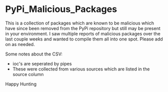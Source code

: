 # PyPi_Malicious_Packages
This is a collection of packages which are known to be malicious which have since been removed from the PyPi repository but still may be present in your environment.  I saw multiple reports of malicious packages over the last couple weeks and wanted to compile them all into one spot.  Please add on as needed.

Some notes about the CSV:
- ioc's are seperated by pipes
- These were collected from various sources which are listed in the source column

Happy Hunting
